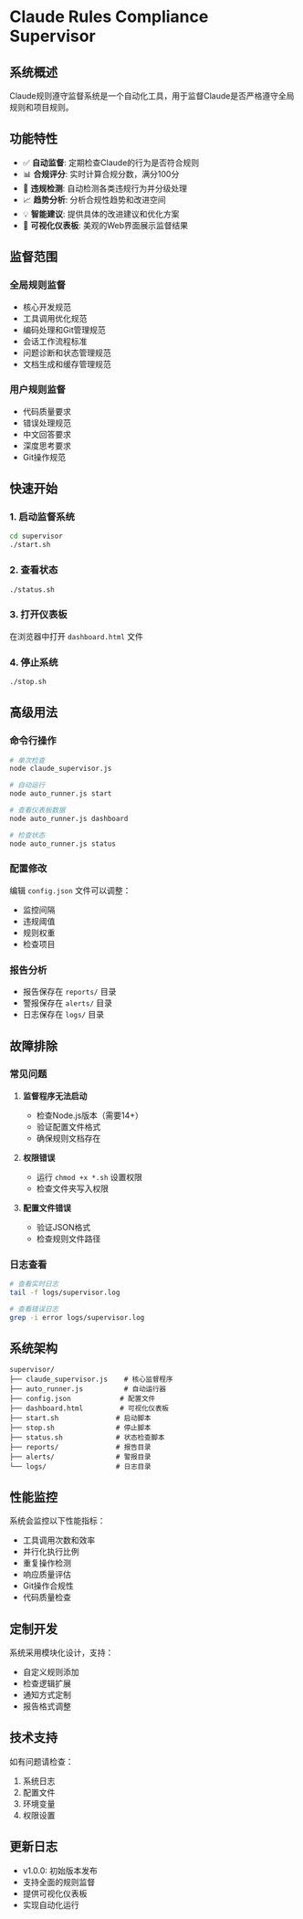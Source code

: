 # Claude Rules Compliance Supervisor

## 系统概述

Claude规则遵守监督系统是一个自动化工具，用于监督Claude是否严格遵守全局规则和项目规则。

## 功能特性

- ✅ **自动监督**: 定期检查Claude的行为是否符合规则
- 📊 **合规评分**: 实时计算合规分数，满分100分
- 🚨 **违规检测**: 自动检测各类违规行为并分级处理
- 📈 **趋势分析**: 分析合规性趋势和改进空间
- 💡 **智能建议**: 提供具体的改进建议和优化方案
- 📱 **可视化仪表板**: 美观的Web界面展示监督结果

## 监督范围

### 全局规则监督
- 核心开发规范
- 工具调用优化规范
- 编码处理和Git管理规范
- 会话工作流程标准
- 问题诊断和状态管理规范
- 文档生成和缓存管理规范

### 用户规则监督
- 代码质量要求
- 错误处理规范
- 中文回答要求
- 深度思考要求
- Git操作规范

## 快速开始

### 1. 启动监督系统
```bash
cd supervisor
./start.sh
```

### 2. 查看状态
```bash
./status.sh
```

### 3. 打开仪表板
在浏览器中打开 `dashboard.html` 文件

### 4. 停止系统
```bash
./stop.sh
```

## 高级用法

### 命令行操作
```bash
# 单次检查
node claude_supervisor.js

# 自动运行
node auto_runner.js start

# 查看仪表板数据
node auto_runner.js dashboard

# 检查状态
node auto_runner.js status
```

### 配置修改
编辑 `config.json` 文件可以调整：
- 监控间隔
- 违规阈值
- 规则权重
- 检查项目

### 报告分析
- 报告保存在 `reports/` 目录
- 警报保存在 `alerts/` 目录
- 日志保存在 `logs/` 目录

## 故障排除

### 常见问题

1. **监督程序无法启动**
   - 检查Node.js版本（需要14+）
   - 验证配置文件格式
   - 确保规则文档存在

2. **权限错误**
   - 运行 `chmod +x *.sh` 设置权限
   - 检查文件夹写入权限

3. **配置文件错误**
   - 验证JSON格式
   - 检查规则文件路径

### 日志查看
```bash
# 查看实时日志
tail -f logs/supervisor.log

# 查看错误日志
grep -i error logs/supervisor.log
```

## 系统架构

```
supervisor/
├── claude_supervisor.js    # 核心监督程序
├── auto_runner.js          # 自动运行器
├── config.json            # 配置文件
├── dashboard.html         # 可视化仪表板
├── start.sh              # 启动脚本
├── stop.sh               # 停止脚本
├── status.sh             # 状态检查脚本
├── reports/              # 报告目录
├── alerts/               # 警报目录
└── logs/                 # 日志目录
```

## 性能监控

系统会监控以下性能指标：
- 工具调用次数和效率
- 并行化执行比例
- 重复操作检测
- 响应质量评估
- Git操作合规性
- 代码质量检查

## 定制开发

系统采用模块化设计，支持：
- 自定义规则添加
- 检查逻辑扩展
- 通知方式定制
- 报告格式调整

## 技术支持

如有问题请检查：
1. 系统日志
2. 配置文件
3. 环境变量
4. 权限设置

## 更新日志

- v1.0.0: 初始版本发布
- 支持全面的规则监督
- 提供可视化仪表板
- 实现自动化运行

